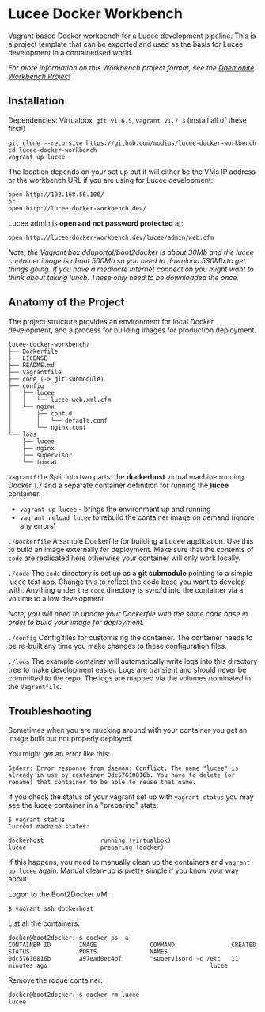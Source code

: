 # Lucee Docker Workbench

Vagrant based Docker workbench for a Lucee development pipeline.  This is a project template that can be exported and used as the basis for Lucee development in a containerised world.

_For more information on this Workbench project format, see the [Daemonite Workbench Project](https://github.com/daemonite/workbench)_

## Installation

Dependencies: Virtualbox, `git v1.6.5`, `vagrant v1.7.3` (install all of these first!)

```
git clone --recursive https://github.com/modius/lucee-docker-workbench
cd lucee-docker-workbench
vagrant up lucee
```

The location depends on your set up but it will either be the VMs IP address or the workbench URL if you are using for Lucee development:
```
open http://192.168.56.100/
or
open http://lucee-docker-workbench.dev/
```

Lucee admin is **open and not password protected** at:

```
open http://lucee-docker-workbench.dev/lucee/admin/web.cfm
```

_Note, the Vagrant box dduportal/boot2docker is about 30Mb and the lucee container image is about 500Mb so you need to download 530Mb to get things going.  If you have a mediocre internet connection you might want to think about taking lunch. These only need to be downloaded the once._

## Anatomy of the Project

The project structure provides an environment for local Docker development, and a process for building images for production deployment.

```
lucee-docker-workbench/
├── Dockerfile
├── LICENSE
├── README.md
├── Vagrantfile
├── code (-> git submodule)
├── config
│   ├── lucee
│   │   └── lucee-web.xml.cfm
│   └── nginx
│       ├── conf.d
│       │   └── default.conf
│       └── nginx.conf
└── logs
    ├── lucee
    ├── nginx
    ├── supervisor
    └── tomcat
```

`Vagrantfile`
Split into two parts: the **dockerhost** virtual machine running Docker 1.7 and a separate container definition for running the **lucee** container.

- `vagrant up lucee` - brings the environment up and running
- `vagrant reload lucee` to rebuild the container image on demand (ignore any errors)

`./Dockerfile`
A sample Dockerfile for building a Lucee application. Use this to build an image externally for deployment.  Make sure that the contents of `code` are replicated here otherwise your container will only work locally.

`./code`
The `code` directory is set up as a **git submodule** pointing to a simple lucee test app. Change this to reflect the code base you want to develop with.  Anything under the `code` directory is sync'd into the container via a volume to allow development.

_Note, you will need to update your Dockerfile with the same code base in order to build your image for deployment._

`./config`
Config files for customising the container.  The container needs to be re-built any time you make changes to these configuration files.

`./logs`
The example container will automatically write logs into this directory tree to make development easier. Logs are transient and should never be committed to the repo.  The logs are mapped via the volumes nominated in the `Vagrantfile`.

## Troubleshooting

Sometimes when you are mucking around with your container you get an image built but not properly deployed.

You might get an error like this:
```
Stderr: Error response from daemon: Conflict. The name "lucee" is already in use by container 0dc57610816b. You have to delete (or rename) that container to be able to reuse that name.
```

If you check the status of your vagrant set up with `vagrant status` you may see the lucee container in a "preparing" state:
```
$ vagrant status
Current machine states:

dockerhost                running (virtualbox)
lucee                     preparing (docker)
```

If this happens, you need to manually clean up the containers and `vagrant up lucee` again.  Manual clean-up is pretty simple if you know your way about:

Logon to the Boot2Docker VM:
```
$ vagrant ssh dockerhost
```

List all the containers:
```
docker@boot2docker:~$ docker ps -a
CONTAINER ID        IMAGE               COMMAND                CREATED             STATUS              PORTS               NAMES
0dc57610816b        a97ead0ec4bf        "supervisord -c /etc   11 minutes ago                                              lucee
```

Remove the rogue container:
```
docker@boot2docker:~$ docker rm lucee
lucee
```


